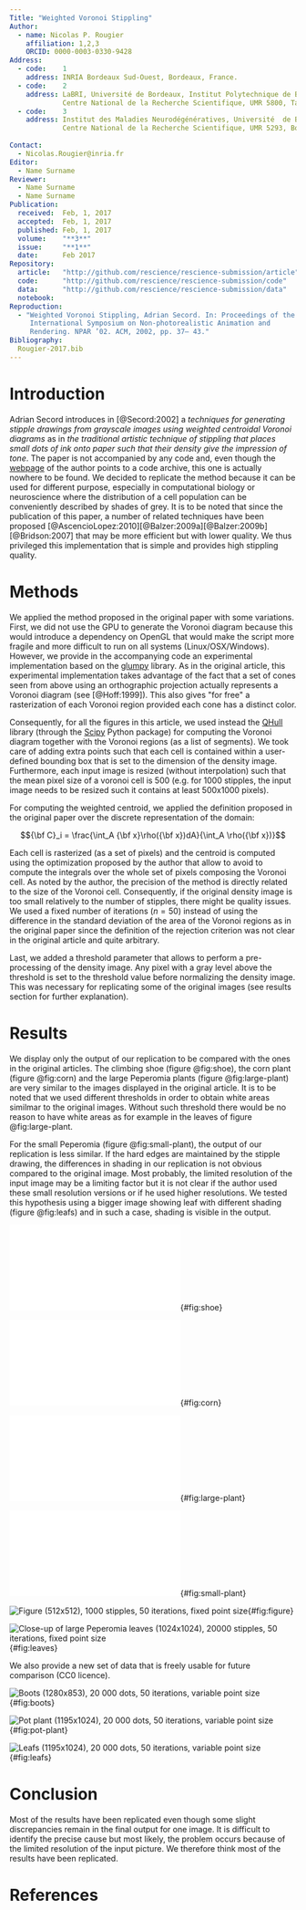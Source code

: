 ```yaml
---
Title: "Weighted Voronoi Stippling"
Author:
  - name: Nicolas P. Rougier
    affiliation: 1,2,3
    ORCID: 0000-0003-0330-9428
Address:
  - code:    1
    address: INRIA Bordeaux Sud-Ouest, Bordeaux, France.
  - code:    2
    address: LaBRI, Université de Bordeaux, Institut Polytechnique de Bordeaux,
             Centre National de la Recherche Scientifique, UMR 5800, Talence, France.
  - code:    3
    address: Institut des Maladies Neurodégénératives, Université  de Bordeaux,
             Centre National de la Recherche Scientifique, UMR 5293, Bordeaux, France.
    
Contact:
  - Nicolas.Rougier@inria.fr
Editor:
  - Name Surname
Reviewer:
  - Name Surname
  - Name Surname
Publication:
  received:  Feb, 1, 2017
  accepted:  Feb, 1, 2017
  published: Feb, 1, 2017
  volume:    "**3**"
  issue:     "**1**"
  date:      Feb 2017
Repository:
  article:   "http://github.com/rescience/rescience-submission/article"
  code:      "http://github.com/rescience/rescience-submission/code"
  data:      "http://github.com/rescience/rescience-submission/data"
  notebook:  
Reproduction:
  - "Weighted Voronoi Stippling, Adrian Secord. In: Proceedings of the 2Nd
     International Symposium on Non-photorealistic Animation and
     Rendering. NPAR ’02. ACM, 2002, pp. 37– 43."
Bibliography:
  Rougier-2017.bib
---
```


# Introduction

Adrian Secord introduces in [@Secord:2002] a *techniques for generating stipple
drawings from grayscale images using weighted centroidal Voronoi diagrams* as
in *the traditional artistic technique of stippling that places small dots of
ink onto paper such that their density give the impression of tone*. The paper
is not accompanied by any code and, even though
the [webpage](http://www.mrl.nyu.edu/~ajsecord/stipples.html) of the author
points to a code archive, this one is actually nowhere to be found. We decided
to replicate the method because it can be used for different purpose, especially
in computational biology or neuroscience where the distribution of a cell
population can be conveniently described by shades of grey. It is to be noted
that since the publication of this paper, a number of related techniques have
been
proposed [@AscencioLopez:2010][@Balzer:2009a][@Balzer:2009b][@Bridson:2007]
that may be more efficient but with lower quality. We thus privileged this
implementation that is simple and provides high stippling quality.

# Methods

We applied the method proposed in the original paper with some variations.
First, we did not use the GPU to generate the Voronoi diagram because this
would introduce a dependency on OpenGL that would make the script more fragile
and more difficult to run on all systems (Linux/OSX/Windows). However, we
provide in the accompanying code an experimental implementation based on
the [glumpy](http://glumpy.github.io) library. As in the original article, this
experimental implementation takes advantage of the fact that a set of cones
seen from above using an orthographic projection actually represents a Voronoi
diagram (see [@Hoff:1999]). This also gives "for free" a rasterization of each
Voronoi region provided each cone has a distinct color.

Consequently, for all the figures in this article, we used instead
the [QHull](http://www.qhull.org) library (through
the [Scipy](https://scipy.github.io) Python package) for computing the Voronoi
diagram together with the Voronoi regions (as a list of segments). We took care
of adding extra points such that each cell is contained within a user-defined
bounding box that is set to the dimension of the density image. Furthermore,
each input image is resized (without interpolation) such that the mean pixel
size of a voronoi cell is 500 (e.g. for 1000 stipples, the input image needs to
be resized such it contains at least 500x1000 pixels).

For computing the weighted centroid, we applied the definition proposed in the
original paper over the discrete representation of the domain:

$${\bf C}_i = \frac{\int_A {\bf x}\rho({\bf x})dA}{\int_A \rho({\bf x})}$$

Each cell is rasterized (as a set of pixels) and the centroid is computed using
the optimization proposed by the author that allow to avoid to compute the
integrals over the whole set of pixels composing the Voronoi cell. As noted by
the author, the precision of the method is directly related to the size of the
Voronoi cell. Consequently, if the original density image is too small
relatively to the number of stipples, there might be quality issues. We used a
fixed number of iterations ($n=50$) instead of using the difference in the
standard deviation of the area of the Voronoi regions as in the original paper
since the definition of the rejection criterion was not clear in the original
article and quite arbitrary.

Last, we added a threshold parameter that allows to perform a pre-processing of
the density image. Any pixel with a gray level above the threshold is set to the
threshold value before normalizing the density image. This was necessary for
replicating some of the original images (see results section for further
explanation).

# Results

We display only the output of our replication to be compared with the ones in
the original articles. The climbing shoe (figure @fig:shoe), the corn plant
(figure @fig:corn) and the large Peperomia plants (figure @fig:large-plant) are
very similar to the images displayed in the original article. It is to be noted
that we used different thresholds in order to obtain white areas similmar to
the original images. Without such threshold there would be no reason to have
white areas as for example in the leaves of figure @fig:large-plant.

For the small Peperomia (figure @fig:small-plant), the output of our
replication is less similar. If the hard edges are maintained by the stipple
drawing, the differences in shading in our replication is not obvious compared
to the original image. Most probably, the limited resolution of the input image
may be a limiting factor but it is not clear if the author used these small
resolution versions or if he used higher resolutions. We tested this hypothesis
using a bigger image showing leaf with different shading (figure @fig:leafs)
and in such a case, shading is visible in the output.



![Climbing shoe (1300x1300), 5 000 dots, 50 iterations, fixed point size](./shoe_1300x1300_org-stipple.pdf){#fig:shoe}

![Corn plant (991x934), 20 000 dots, 50 iterations, fixed point size](./plant4h-stipple.pdf){#fig:corn}

![Large Peperomia plant (700x700), 20 000 dots, 50 iterations, fixed point size](./plant5_700x700-stipple.pdf){#fig:large-plant}

![Small Peperomia plant (400x400), 20 000 dots, 50 iterations, fixed point size](./plant2_400x400-stipple.pdf){#fig:small-plant}

![Figure (512x512), 1000 stipples, 50 iterations, fixed point size](./figure-montage.png){#fig:figure}

![Close-up of large Peperomia leaves (1024x1024), 20000 stipples, 50 iterations, fixed point size](./leaves-montage.png){#fig:leaves}


We also provide a new set of data that is freely usable for future comparison
(CC0 licence).

![Boots (1280x853), 20 000 dots, 50 iterations, variable point size](./boots-montage.png){#fig:boots}

![Pot plant (1195x1024), 20 000 dots, 50 iterations, variable point size](./pot-plant-montage.png){#fig:pot-plant}

![Leafs (1195x1024), 20 000 dots, 50 iterations, variable point size](./leafs-montage.png){#fig:leafs}


# Conclusion

Most of the results have been replicated even though some slight discrepancies
remain in the final output for one image. It is difficult to identify the
precise cause but most likely, the problem occurs because of the limited
resolution of the input picture. We therefore think most of the results have
been replicated.

# References
